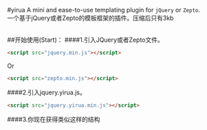 #yirua
A mini and ease-to-use templating plugin for `jQuery` or `Zepto`.<br>
一个基于jQuery或者Zepto的模板框架的插件。压缩后只有3kb
<br>
<br>

##开始使用(Start)：
####1.引入JQuery或者Zepto文件。
```html
<script src="jquery.min.js"></script>
```
Or
```html
<script src="zepto.min.js"></script>
```


####2.引入jquery.yirua.js。
```html
<script src="jquery.yirua.min.js"></script>
```

####3.你现在获得类似这样的结构